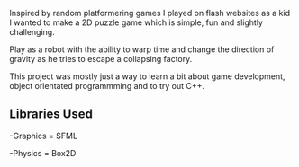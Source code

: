 Inspired by random platformering games I played on flash websites as a kid I wanted to make a 2D puzzle game which is simple, fun and slightly challenging.

Play as a robot with the ability to warp time and change the direction of gravity as he tries to escape a collapsing factory.

This project was mostly just a way to learn a bit about game development, object orientated programmming and to try out C++. 

## Libraries Used
-Graphics = SFML

-Physics = Box2D

